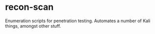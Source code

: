 # recon-scan
Enumeration scripts for penetration testing. Automates a number of Kali things, amongst other stuff.
